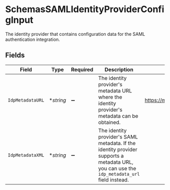 # SchemasSAMLIdentityProviderConfigInput

The identity provider that contains configuration data for the SAML authentication integration.


## Fields

| Field                                                                                                                                                             | Type                                                                                                                                                              | Required                                                                                                                                                          | Description                                                                                                                                                       | Example                                                                                                                                                           |
| ----------------------------------------------------------------------------------------------------------------------------------------------------------------- | ----------------------------------------------------------------------------------------------------------------------------------------------------------------- | ----------------------------------------------------------------------------------------------------------------------------------------------------------------- | ----------------------------------------------------------------------------------------------------------------------------------------------------------------- | ----------------------------------------------------------------------------------------------------------------------------------------------------------------- |
| `IdpMetadataURL`                                                                                                                                                  | **string*                                                                                                                                                         | :heavy_minus_sign:                                                                                                                                                | The identity provider's metadata URL where the identity provider's metadata can be obtained.                                                                      | https://mocksaml.com/api/saml/metadata                                                                                                                            |
| `IdpMetadataXML`                                                                                                                                                  | **string*                                                                                                                                                         | :heavy_minus_sign:                                                                                                                                                | The identity provider's SAML metadata. If the identity provider supports a metadata URL, you can use the `idp_metadata_url` field instead.<br/>                   | <?xml version="1.0" encoding="UTF-8"?><br/><EntityDescriptor xmlns="urn:oasis:names:tc:SAML:2.0:metadata"><br/>  <!-- SAML metadata content here --><br/></EntityDescriptor><br/> |